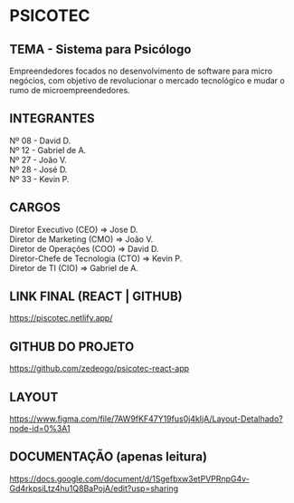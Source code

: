 # PSICOTEC  
## TEMA - Sistema para Psicólogo

Empreendedores focados no desenvolvimento de software para micro negócios, com objetivo de revolucionar o mercado tecnológico e mudar o rumo de microempreendedores.

## INTEGRANTES  
Nº 08 - David D.  
Nº 12 - Gabriel de A.  
Nº 27 - João V.  
Nº 28 - José D.  
Nº 33 - Kevin P.  

## CARGOS  
Diretor Executivo (CEO) => Jose D.  
Diretor de Marketing (CMO) => João V.  
Diretor de Operações (COO) => David D.  
Diretor-Chefe de Tecnologia (CTO) => Kevin P.  
Diretor de TI (CIO) => Gabriel de A.  

## LINK FINAL (REACT | GITHUB)  
https://piscotec.netlify.app/

## GITHUB DO PROJETO  
https://github.com/zedeogo/psicotec-react-app

## LAYOUT  
https://www.figma.com/file/7AW9fKF47Y19fus0j4kIjA/Layout-Detalhado?node-id=0%3A1  

## DOCUMENTAÇÃO (apenas leitura)  
https://docs.google.com/document/d/1Sgefbxw3etPVPRnpG4v-Gd4rkpsiLtz4hu1Q8BaPojA/edit?usp=sharing